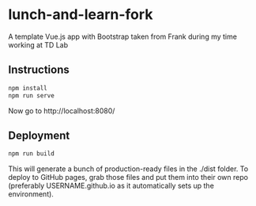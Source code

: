 # lunch-and-learn-fork

A template Vue.js app with Bootstrap taken from Frank during my time working at TD Lab

## Instructions

``` bash
npm install
npm run serve
```

Now go to http://localhost:8080/

## Deployment

``` bash
npm run build
```

This will generate a bunch of production-ready files in the ./dist folder.
To deploy to GitHub pages, grab those files and put them into their own repo (preferably USERNAME.github.io as it automatically sets up the environment).
